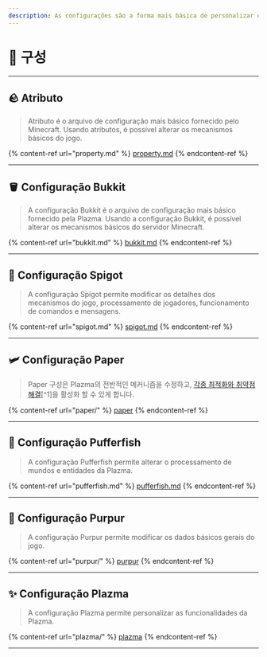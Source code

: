 ```yaml
---
description: As configurações são a forma mais básica de personalizar o Plazma.
---
```


# 🧾 구성

***

## 🪨 Atributo <a href="#id-1" id="id-1"></a>

> Atributo é o arquivo de configuração mais básico fornecido pelo Minecraft. Usando atributos, é possível alterar os mecanismos básicos do jogo.

{% content-ref url="property.md" %}
[property.md](property.md)
{% endcontent-ref %}

***

## 🪣 Configuração Bukkit <a href="#id-2" id="id-2"></a>

> A configuração Bukkit é o arquivo de configuração mais básico fornecido pela Plazma. Usando a configuração Bukkit, é possível alterar os mecanismos básicos do servidor Minecraft.

{% content-ref url="bukkit.md" %}
[bukkit.md](bukkit.md)
{% endcontent-ref %}

***

## 🚰 Configuração Spigot <a href="#id-3" id="id-3"></a>

> A configuração Spigot permite modificar os detalhes dos mecanismos do jogo, processamento de jogadores, funcionamento de comandos e mensagens.

{% content-ref url="spigot.md" %}
[spigot.md](spigot.md)
{% endcontent-ref %}

***

## 🛩️ Configuração Paper <a href="#id-4" id="id-4"></a>

> Paper 구성은 Plazma의 전반적인 메커니즘을 수정하고, [각종 최적화와 취약점 해결](./#user-content-fn-1)\[^1]을 활성화 할 수 있게 합니다.

{% content-ref url="paper/" %}
[paper](paper/)
{% endcontent-ref %}

***

## 🐡 Configuração Pufferfish <a href="#id-6" id="id-6"></a>

> A configuração Pufferfish permite alterar o processamento de mundos e entidades da Plazma.

{% content-ref url="pufferfish.md" %}
[pufferfish.md](pufferfish.md)
{% endcontent-ref %}

***

## 🦑 Configuração Purpur <a href="#id-7" id="id-7"></a>

> A configuração Purpur permite modificar os dados básicos gerais do jogo.

{% content-ref url="purpur/" %}
[purpur](purpur/)
{% endcontent-ref %}

***

## ✨ Configuração Plazma <a href="#id-8" id="id-8"></a>

> A configuração Plazma permite personalizar as funcionalidades da Plazma.

{% content-ref url="plazma/" %}
[plazma](plazma/)
{% endcontent-ref %}

***
